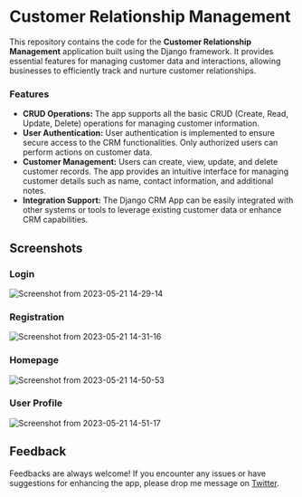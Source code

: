 # Customer Relationship Management

This repository contains the code for the **Customer Relationship Management** application built using the Django framework. It provides essential features for managing customer data and interactions, allowing businesses to efficiently track and nurture customer relationships.

### Features

- **CRUD Operations:** The app supports all the basic CRUD (Create, Read, Update, Delete) operations for managing customer information.
- **User Authentication:** User authentication is implemented to ensure secure access to the CRM functionalities. Only authorized users can perform actions on customer data.
- **Customer Management:** Users can create, view, update, and delete customer records. The app provides an intuitive interface for managing customer details such as name, contact information, and additional notes.
- **Integration Support:** The Django CRM App can be easily integrated with other systems or tools to leverage existing customer data or enhance CRM capabilities.

## Screenshots

### Login
![Screenshot from 2023-05-21 14-29-14](https://github.com/sachin-404/Django-CRM/assets/96824004/872481bc-4b20-4499-9ce9-fa8abec73f04)

### Registration
![Screenshot from 2023-05-21 14-31-16](https://github.com/sachin-404/Django-CRM/assets/96824004/e0a8af10-34c8-4d0e-855e-ee89dec5553c)

### Homepage
![Screenshot from 2023-05-21 14-50-53](https://github.com/sachin-404/Django-CRM/assets/96824004/4a600aad-5375-4aaf-866d-d80206445d6b)

### User Profile
![Screenshot from 2023-05-21 14-51-17](https://github.com/sachin-404/Django-CRM/assets/96824004/cb299e4e-d452-4704-8bd4-1429e61d671d)

## Feedback
Feedbacks are always welcome! If you encounter any issues or have suggestions for enhancing the app, please drop me message on [Twitter](https://twitter.com/sachin_404).

